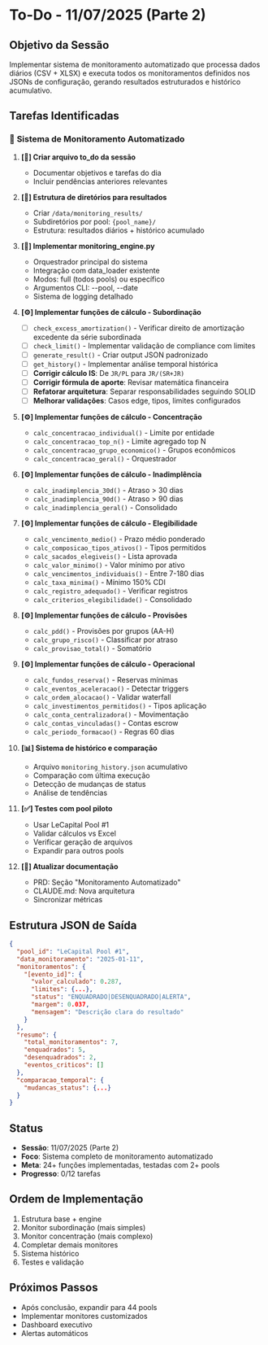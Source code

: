# To-Do - 11/07/2025 (Parte 2)

## Objetivo da Sessão
Implementar sistema de monitoramento automatizado que processa dados diários (CSV + XLSX) e executa todos os monitoramentos definidos nos JSONs de configuração, gerando resultados estruturados e histórico acumulativo.

## Tarefas Identificadas

### 🚀 **Sistema de Monitoramento Automatizado**

1. **[🔄] Criar arquivo to_do da sessão**
   - Documentar objetivos e tarefas do dia
   - Incluir pendências anteriores relevantes

2. **[📁] Estrutura de diretórios para resultados**
   - Criar `/data/monitoring_results/`
   - Subdiretórios por pool: `{pool_name}/`
   - Estrutura: resultados diários + histórico acumulado

3. **[🎯] Implementar monitoring_engine.py**
   - Orquestrador principal do sistema
   - Integração com data_loader existente
   - Modos: full (todos pools) ou específico
   - Argumentos CLI: --pool, --date
   - Sistema de logging detalhado

4. **[⚙️] Implementar funções de cálculo - Subordinação**
   - [ ] `check_excess_amortization()` - Verificar direito de amortização excedente da série subordinada
   - [ ] `check_limit()` - Implementar validação de compliance com limites
   - [ ] `generate_result()` - Criar output JSON padronizado
   - [ ] `get_history()` - Implementar análise temporal histórica
   - [ ] **Corrigir cálculo IS**: De `JR/PL` para `JR/(SR+JR)`
   - [ ] **Corrigir fórmula de aporte**: Revisar matemática financeira
   - [ ] **Refatorar arquitetura**: Separar responsabilidades seguindo SOLID
   - [ ] **Melhorar validações**: Casos edge, tipos, limites configurados

5. **[⚙️] Implementar funções de cálculo - Concentração**
   - `calc_concentracao_individual()` - Limite por entidade
   - `calc_concentracao_top_n()` - Limite agregado top N
   - `calc_concentracao_grupo_economico()` - Grupos econômicos
   - `calc_concentracao_geral()` - Orquestrador

6. **[⚙️] Implementar funções de cálculo - Inadimplência**
   - `calc_inadimplencia_30d()` - Atraso > 30 dias
   - `calc_inadimplencia_90d()` - Atraso > 90 dias
   - `calc_inadimplencia_geral()` - Consolidado

7. **[⚙️] Implementar funções de cálculo - Elegibilidade**
   - `calc_vencimento_medio()` - Prazo médio ponderado
   - `calc_composicao_tipos_ativos()` - Tipos permitidos
   - `calc_sacados_elegiveis()` - Lista aprovada
   - `calc_valor_minimo()` - Valor mínimo por ativo
   - `calc_vencimentos_individuais()` - Entre 7-180 dias
   - `calc_taxa_minima()` - Mínimo 150% CDI
   - `calc_registro_adequado()` - Verificar registros
   - `calc_criterios_elegibilidade()` - Consolidado

8. **[⚙️] Implementar funções de cálculo - Provisões**
   - `calc_pdd()` - Provisões por grupos (AA-H)
   - `calc_grupo_risco()` - Classificar por atraso
   - `calc_provisao_total()` - Somatório

9. **[⚙️] Implementar funções de cálculo - Operacional**
   - `calc_fundos_reserva()` - Reservas mínimas
   - `calc_eventos_aceleracao()` - Detectar triggers
   - `calc_ordem_alocacao()` - Validar waterfall
   - `calc_investimentos_permitidos()` - Tipos aplicação
   - `calc_conta_centralizadora()` - Movimentação
   - `calc_contas_vinculadas()` - Contas escrow
   - `calc_periodo_formacao()` - Regras 60 dias

10. **[📊] Sistema de histórico e comparação**
    - Arquivo `monitoring_history.json` acumulativo
    - Comparação com última execução
    - Detecção de mudanças de status
    - Análise de tendências

11. **[✅] Testes com pool piloto**
    - Usar LeCapital Pool #1
    - Validar cálculos vs Excel
    - Verificar geração de arquivos
    - Expandir para outros pools

12. **[📝] Atualizar documentação**
    - PRD: Seção "Monitoramento Automatizado"
    - CLAUDE.md: Nova arquitetura
    - Sincronizar métricas

## Estrutura JSON de Saída

```json
{
  "pool_id": "LeCapital Pool #1",
  "data_monitoramento": "2025-01-11",
  "monitoramentos": {
    "[evento_id]": {
      "valor_calculado": 0.287,
      "limites": {...},
      "status": "ENQUADRADO|DESENQUADRADO|ALERTA",
      "margem": 0.037,
      "mensagem": "Descrição clara do resultado"
    }
  },
  "resumo": {
    "total_monitoramentos": 7,
    "enquadrados": 5,
    "desenquadrados": 2,
    "eventos_criticos": []
  },
  "comparacao_temporal": {
    "mudancas_status": {...}
  }
}
```

## Status
- **Sessão**: 11/07/2025 (Parte 2)
- **Foco**: Sistema completo de monitoramento automatizado
- **Meta**: 24+ funções implementadas, testadas com 2+ pools
- **Progresso**: 0/12 tarefas

## Ordem de Implementação
1. Estrutura base + engine
2. Monitor subordinação (mais simples)
3. Monitor concentração (mais complexo)
4. Completar demais monitores
5. Sistema histórico
6. Testes e validação

## Próximos Passos
- Após conclusão, expandir para 44 pools
- Implementar monitores customizados
- Dashboard executivo
- Alertas automáticos